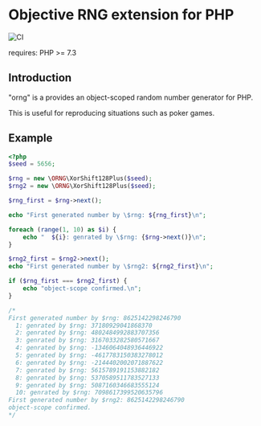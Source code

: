 # Objective RNG extension for PHP
![CI](https://github.com/zeriyoshi/php-ext-orng/workflows/CI/badge.svg)

requires: PHP >= 7.3

## Introduction

"orng" is a provides an object-scoped random number generator for PHP.

This is useful for reproducing situations such as poker games.

## Example

```php
<?php
$seed = 5656;

$rng = new \ORNG\XorShift128Plus($seed);
$rng2 = new \ORNG\XorShift128Plus($seed);

$rng_first = $rng->next();

echo "First generated number by \$rng: ${rng_first}\n";

foreach (range(1, 10) as $i) {
    echo "  ${i}: genrated by \$rng: {$rng->next()}\n";
}

$rng2_first = $rng2->next();
echo "First generated number by \$rng2: ${rng2_first}\n";

if ($rng_first === $rng2_first) {
    echo "object-scope confirmed.\n";
}

/*
First generated number by $rng: 8625142298246790
  1: genrated by $rng: 37180929041868370
  2: genrated by $rng: 4802484992883707356
  3: genrated by $rng: 3167033282580571667
  4: genrated by $rng: -1346064048936446922
  5: genrated by $rng: -4617783150383278012
  6: genrated by $rng: -2144402002071887622
  7: genrated by $rng: 5615789191153882182
  8: genrated by $rng: 5370589511783527133
  9: genrated by $rng: 5087160346683555124
  10: genrated by $rng: 7098617399520635796
First generated number by $rng2: 8625142298246790
object-scope confirmed.
*/
```
